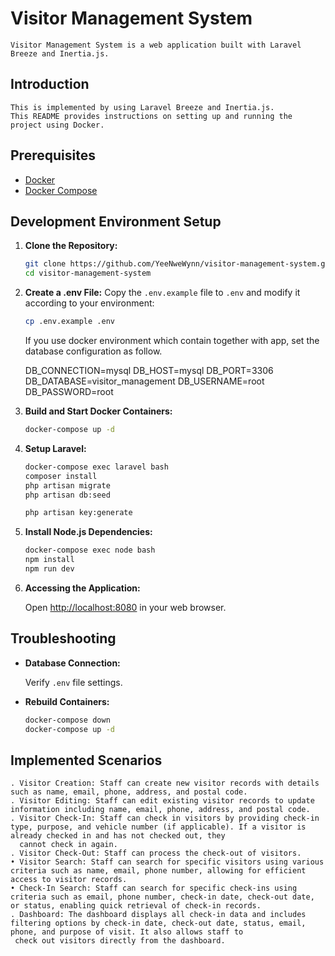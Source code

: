# Visitor Management System

    Visitor Management System is a web application built with Laravel Breeze and Inertia.js.

## Introduction

    This is implemented by using Laravel Breeze and Inertia.js.
    This README provides instructions on setting up and running the project using Docker.

## Prerequisites

-   [Docker](https://www.docker.com/get-started)
-   [Docker Compose](https://docs.docker.com/compose/install/)

## Development Environment Setup

1. **Clone the Repository:**

    ```bash
    git clone https://github.com/YeeNweWynn/visitor-management-system.git
    cd visitor-management-system
    ```

2. **Create a .env File:**
   Copy the `.env.example` file to `.env` and modify it according to your environment:

    ```bash
    cp .env.example .env

    ```

    If you use docker environment which contain together with app, set the database configuration as follow.

    DB_CONNECTION=mysql
    DB_HOST=mysql
    DB_PORT=3306
    DB_DATABASE=visitor_management
    DB_USERNAME=root
    DB_PASSWORD=root

3. **Build and Start Docker Containers:**

    ```bash
    docker-compose up -d
    ```

4. **Setup Laravel:**

    ```bash
    docker-compose exec laravel bash
    composer install
    php artisan migrate
    php artisan db:seed

    php artisan key:generate

    ```

5. **Install Node.js Dependencies:**

    ```bash
    docker-compose exec node bash
    npm install
    npm run dev
    ```

6. **Accessing the Application:**

    Open [http://localhost:8080](http://localhost:8080) in your web browser.

## Troubleshooting

-   **Database Connection:**

    Verify `.env` file settings.

-   **Rebuild Containers:**

    ```bash
    docker-compose down
    docker-compose up -d
    ```

## Implemented Scenarios

    . Visitor Creation: Staff can create new visitor records with details such as name, email, phone, address, and postal code.
    . Visitor Editing: Staff can edit existing visitor records to update information including name, email, phone, address, and postal code.
    . Visitor Check-In: Staff can check in visitors by providing check-in type, purpose, and vehicle number (if applicable). If a visitor is already checked in and has not checked out, they
      cannot check in again.
    . Visitor Check-Out: Staff can process the check-out of visitors.
    • Visitor Search: Staff can search for specific visitors using various criteria such as name, email, phone number, allowing for efficient access to visitor records.
    • Check-In Search: Staff can search for specific check-ins using criteria such as email, phone number, check-in date, check-out date, or status, enabling quick retrieval of check-in records.
    . Dashboard: The dashboard displays all check-in data and includes filtering options by check-in date, check-out date, status, email, phone, and purpose of visit. It also allows staff to
     check out visitors directly from the dashboard.
